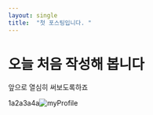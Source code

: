 ```yaml
---
layout: single
title:  "첫 포스팅입니다. "
---
```

# 오늘 처음 작성해 봅니다
앞으로 열심히 써보도록하죠

1a2a3a4a![myProfile](C:\Users\hosung\Desktop\github_blog\hosunghan-0821.github.io\images\2022-05-09-first\myProfile.png)
